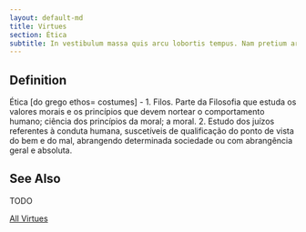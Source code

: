 ```yaml
---
layout: default-md
title: Virtues
section: Ética
subtitle: In vestibulum massa quis arcu lobortis tempus. Nam pretium arcu in odio vulputate luctus.
---
```


## Definition
Ética [do grego ethos= costumes] - 1. Filos. Parte da Filosofia que estuda os valores morais e os princípios que devem nortear o comportamento humano; ciência dos princípios da moral; a moral.  2.  Estudo dos juízos referentes à conduta humana, suscetíveis de qualificação do ponto de vista do bem e do mal, abrangendo determinada sociedade ou com abrangência geral e absoluta.


## See Also
TODO


<a href="./" class="button special">All Virtues</a>
